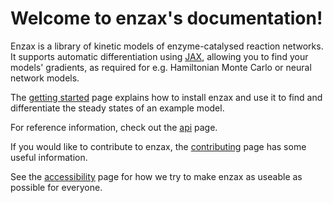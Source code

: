 # Welcome to enzax's documentation!

Enzax is a library of kinetic models of enzyme-catalysed reaction networks. It supports automatic differentiation using [JAX](https://jax.readthedocs.io/en/latest/), allowing you to find your models' gradients, as required for e.g. Hamiltonian Monte Carlo or neural network models.

The [getting started](getting_started.md) page explains how to install enzax and use it to find and differentiate the steady states of an example model.

For reference information, check out the [api](api.md) page.

If you would like to contribute to enzax, the [contributing](contributing.md)
page has some useful information.

See the [accessibility](accessibility.md) page for how we try to make enzax as
useable as possible for everyone.

